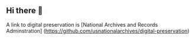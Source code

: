 ## Hi there 👋

<!--
**SarahNorman90/SarahNorman90** is a ✨ _special_ ✨ repository because its `README.md` (this file) appears on your GitHub profile.

Here are some ideas to get you started:

- 🔭 I’m currently working on my masters degree in Library and Information Science
- 🌱 I’m currently learning Data Stewardship and Metadata
- 👯 I’m looking to collaborate on data curation lifecycle models
- 🤔 I’m looking for help with definitions of data
- 💬 Ask me about my memoir!
- 📫 How to reach me: sarah.norman@drexel.edu
- 😄 Pronouns: she/her
- ⚡ Fun fact: I'm into astrology!
-->
A link to digital preservation is [National Archives and Records Adminstration] (https://github.com/usnationalarchives/digital-preservation)
